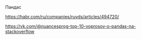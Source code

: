 Пандас


https://habr.com/ru/companies/ruvds/articles/494720/

https://vk.com/@nuancesprog-top-10-voprosov-o-pandas-na-stackoverflow

